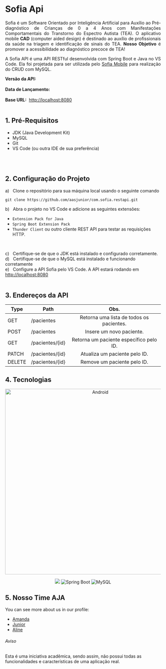 # Sofia Api

<p align='justify'>Sofia é um Software Orientado por Inteligência Artificial para Auxílio ao Pré-diagnóstico de Crianças de 0 a 4 Anos com Manifestações Comportamentais do Transtorno do Espectro Autista (TEA). O aplicativo mobile <strong>CAD</strong> (computer aided design) é destinado ao auxílio de profissionais da saúde na triagem e identificação de sinais do TEA. <strong>Nosso Objetivo</strong> é promover a acessibilidade ao diagnóstico precoce de TEA!</p>

<p align='justify'>A Sofia API é uma API RESTful desenvolvida com Spring Boot e Java no VS Code. Ela foi projetada para ser utilizada pelo <a href="https://github.com/aasjunior/com.sofia.mobile.git">Sofia Mobile</a> para realização do CRUD com MySQL.</p>


**Versão da API:** <br><br>
**Data de Lançamento:** <br><br>
**Base URL:** &nbsp;[http://localhost:8080](http://localhost:8080/)
<br>
<br>

## 1. Pré-Requisitos

* JDK (Java Development Kit)
* MySQL
* Git
* VS Code (ou outra IDE de sua preferência)
<br>
<br>

## 2. Configuração do Projeto

a)&nbsp;&nbsp;&nbsp;Clone o repositório para sua máquina local usando o seguinte comando
```
git clone https://github.com/aasjunior/com.sofia.restapi.git
```
b)&nbsp;&nbsp;&nbsp;Abra o projeto no VS Code e adicione as seguintes extensões:
* `Extension Pack for Java`
* `Spring Boot Extension Pack`
* `Thunder Client` ou outro cliente REST API para testar as requisições HTTP.
<br>

c)&nbsp;&nbsp;&nbsp;Certifique-se de que o JDK está instalado e configurado corretamente.<br>
d)&nbsp;&nbsp;&nbsp;Certifique-se de que o MySQL está instalado e funcionando corretamente<br>
e)&nbsp;&nbsp;&nbsp;Configure a API Sofia pelo VS Code. A API estará rodando em [http://localhost:8080](http://localhost:8080/)<br>
<br>

## 3. Endereços da API

| Type          | Path            | Obs.                                      |
| ------------- |-----------------|:-----------------------------------------:|
| GET           | /pacientes      | Retorna uma lista de todos os pacientes.  |
| POST          | /pacientes      | Insere um novo paciente.                  |
| GET           | /pacientes/{id} | Retorna um paciente específico pelo ID.   |
| PATCH         | /pacientes/{id} | Atualiza um paciente pelo ID.             |
| DELETE        | /pacientes/{id} | Remove um paciente pelo ID.               |

## 4. Tecnologias 
<p align="center">
   <img src="https://github.com/aasjunior/com.sofia.mobile/assets/85968113/adc364c7-8401-4326-ad56-3807673b85f2" width="600px" alt="Android"/>
   <div align="center"><img src="https://img.shields.io/badge/java-%23ED8B00.svg?style=for-the-badge&logo=openjdk&logoColor=white"/>
   <img src="https://img.shields.io/badge/Spring_Boot-2B9348?style=for-the-badge&logo=spring-boot&logoColor=white" alt="Spring Boot"/>
   <img src="https://img.shields.io/badge/MySQL-purple?style=for-the-badge&logo=mysql&logoColor=white" alt="MySQL"/></div>
</p>

## 5. Nosso Time AJA 
You can see more about us in our profile:
* [Amanda](https://github.com/mandis-ncs)
* [Junior](https://github.com/aasjunior)
* [Aline](https://github.com/AlineLauriano)

###### Aviso
Esta é uma iniciativa acadêmica, sendo assim, não possui todas as funcionalidades e características de uma aplicação real.